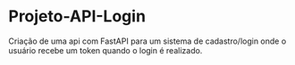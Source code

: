 # Projeto-API-Login

Criação de uma api com FastAPI para um sistema de cadastro/login onde
o usuário recebe um token quando o login é realizado.
